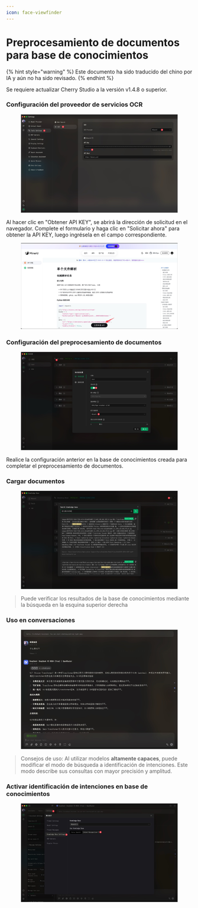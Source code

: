 ```yaml
---
icon: face-viewfinder
---
```

# Preprocesamiento de documentos para base de conocimientos


{% hint style="warning" %}
Este documento ha sido traducido del chino por IA y aún no ha sido revisado.
{% endhint %}




Se requiere actualizar Cherry Studio a la versión v1.4.8 o superior.

### Configuración del proveedor de servicios OCR

<figure><img src="../.gitbook/assets/CleanShot 2025-06-03 at 11.50.10@2x (1).jpg" alt=""><figcaption></figcaption></figure>

Al hacer clic en "Obtener API KEY", se abrirá la dirección de solicitud en el navegador. Complete el formulario y haga clic en "Solicitar ahora" para obtener la API KEY, luego ingrésela en el campo correspondiente.

<figure><img src="../.gitbook/assets/CleanShot 2025-06-03 at 11.51.55@2x.jpg" alt=""><figcaption></figcaption></figure>

### Configuración del preprocesamiento de documentos

<figure><img src="../.gitbook/assets/CleanShot 2025-06-03 at 20.01.03@2x.jpg" alt=""><figcaption></figcaption></figure>

Realice la configuración anterior en la base de conocimientos creada para completar el preprocesamiento de documentos.

### Cargar documentos

<figure><img src="../.gitbook/assets/CleanShot 2025-06-03 at 12.01.59@2x.jpg" alt=""><figcaption></figcaption></figure>

> Puede verificar los resultados de la base de conocimientos mediante la búsqueda en la esquina superior derecha

### Uso en conversaciones

<figure><img src="../.gitbook/assets/CleanShot 2025-06-03 at 14.11.00@2x.jpg" alt=""><figcaption></figcaption></figure>

> Consejos de uso: Al utilizar modelos **altamente capaces**, puede modificar el modo de búsqueda a identificación de intenciones. Este modo describe sus consultas con mayor precisión y amplitud.

### Activar identificación de intenciones en base de conocimientos

<figure><img src="../.gitbook/assets/CleanShot 2025-06-03 at 14.12.47@2x.jpg" alt=""><figcaption></figcaption></figure>